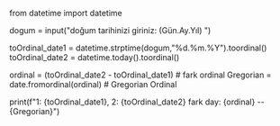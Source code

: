 from datetime import datetime

dogum = input("doğum tarihinizi giriniz: (Gün.Ay.Yıl) ")

toOrdinal_date1 = datetime.strptime(dogum,"%d.%m.%Y").toordinal()
toOrdinal_date2 = datetime.today().toordinal()

ordinal = (toOrdinal_date2 - toOrdinal_date1)  # fark ordinal
Gregorian = date.fromordinal(ordinal)          # Gregorian Ordinal

print(f"1: {toOrdinal_date1}, 2: {toOrdinal_date2} fark day: {ordinal} -- {Gregorian}")
